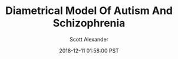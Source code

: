 ---
layout: podcast
title: "Diametrical Model Of Autism And Schizophrenia"
author: Scott Alexander
description: https://slatestarcodex.com/2018/12/11/diametrical-model-of-autism-and-schizophrenia/
date: 2018-12-11 01:58:00 PST
length: 2146977
duration: 537
guid: diametrical-model-of-autism-and-schizophrenia
---
